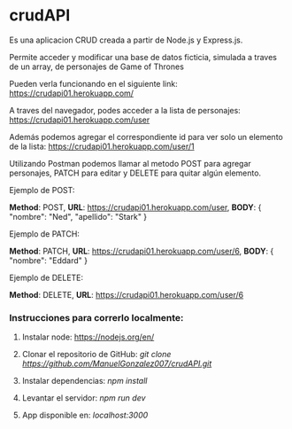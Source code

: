 # crudAPI 
Es una aplicacion CRUD creada a partir de Node.js y Express.js.

Permite acceder y modificar una base de datos ficticia, simulada a traves de un array, de personajes de Game of Thrones

Pueden verla funcionando en el siguiente link: https://crudapi01.herokuapp.com/

A traves del navegador, podes acceder a la lista de personajes: https://crudapi01.herokuapp.com/user

Además podemos agregar el correspondiente id para ver solo un elemento de la lista: https://crudapi01.herokuapp.com/user/1

Utilizando Postman podemos llamar al metodo POST para agregar personajes, PATCH para editar y DELETE para quitar algún elemento.

Ejemplo de POST:

**Method**: POST,
**URL**: https://crudapi01.herokuapp.com/user,
**BODY**: 
{
    "nombre": "Ned",
    "apellido": "Stark"
}

Ejemplo de PATCH:

**Method**: PATCH,
**URL**: https://crudapi01.herokuapp.com/user/6,
**BODY**: 
{
    "nombre": "Eddard"
}

Ejemplo de DELETE:

**Method**: DELETE,
**URL**: https://crudapi01.herokuapp.com/user/6



### Instrucciones para correrlo localmente:

1. Instalar node: https://nodejs.org/en/

2. Clonar el repositorio de GitHub: *git clone https://github.com/ManuelGonzalez007/crudAPI.git*

3. Instalar dependencias: *npm install*

4. Levantar el servidor: *npm run dev*

5. App disponible en: *localhost:3000*

